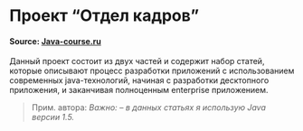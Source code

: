 # Проект “Отдел кадров”
#### Source: [Java-course.ru](http://java-course.ru/student/)

Данный проект состоит из двух частей и содержит набор статей, которые описывают процесс разработки приложений с
использованием современных java-технологий, начиная с разработки десктопного приложения, и заканчивая полноценным
enterprise приложением.


> Прим. автора: _Важно: – в данных статьях я использую Java версии 1.5._
